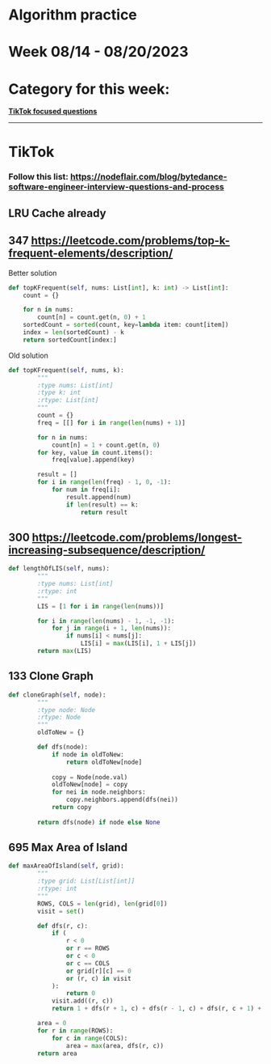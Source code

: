 # Algorithm practice

# Week 08/14 - 08/20/2023

# Category for this week:
**[TikTok focused questions](#tiktok)**<br>

---

# TikTok

### Follow this list: https://nodeflair.com/blog/bytedance-software-engineer-interview-questions-and-process

## LRU Cache already

## 347 https://leetcode.com/problems/top-k-frequent-elements/description/

Better solution

```python
def topKFrequent(self, nums: List[int], k: int) -> List[int]:
    count = {}

    for n in nums:
        count[n] = count.get(n, 0) + 1
    sortedCount = sorted(count, key=lambda item: count[item])
    index = len(sortedCount) - k
    return sortedCount[index:]
```

Old solution

```python
def topKFrequent(self, nums, k):
        """
        :type nums: List[int]
        :type k: int
        :rtype: List[int]
        """
        count = {}
        freq = [[] for i in range(len(nums) + 1)]

        for n in nums:
            count[n] = 1 + count.get(n, 0)
        for key, value in count.items():
            freq[value].append(key)

        result = []
        for i in range(len(freq) - 1, 0, -1):
            for num in freq[i]:
                result.append(num)
                if len(result) == k:
                    return result
```

## 300 https://leetcode.com/problems/longest-increasing-subsequence/description/

```python
def lengthOfLIS(self, nums):
        """
        :type nums: List[int]
        :rtype: int
        """
        LIS = [1 for i in range(len(nums))]

        for i in range(len(nums) - 1, -1, -1):
            for j in range(i + 1, len(nums)):
                if nums[i] < nums[j]:
                    LIS[i] = max(LIS[i], 1 + LIS[j])
        return max(LIS)
```

## 133 Clone Graph

```python
def cloneGraph(self, node):
        """
        :type node: Node
        :rtype: Node
        """
        oldToNew = {}

        def dfs(node):
            if node in oldToNew:
                return oldToNew[node]
            
            copy = Node(node.val)
            oldToNew[node] = copy
            for nei in node.neighbors:
                copy.neighbors.append(dfs(nei))
            return copy
        
        return dfs(node) if node else None
```

## 695 Max Area of Island

```python
def maxAreaOfIsland(self, grid):
        """
        :type grid: List[List[int]]
        :rtype: int
        """
        ROWS, COLS = len(grid), len(grid[0])
        visit = set()

        def dfs(r, c):
            if (
                r < 0
                or r == ROWS
                or c < 0
                or c == COLS
                or grid[r][c] == 0
                or (r, c) in visit
            ):
                return 0
            visit.add((r, c))
            return 1 + dfs(r + 1, c) + dfs(r - 1, c) + dfs(r, c + 1) + dfs(r, c - 1)

        area = 0
        for r in range(ROWS):
            for c in range(COLS):
                area = max(area, dfs(r, c))
        return area
```